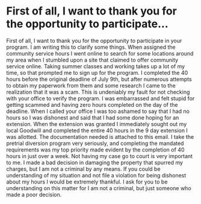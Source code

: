 # First of all, I want to thank you for the opportunity to participate…

First of all, I want to thank you for the opportunity to participate in your program. I am writing this to clarify some things. When assigned the community service hours I went online to search for some locations around my area when I stumbled upon a site that claimed to offer community service online. Taking summer classes and working takes up a lot of my time, so that prompted me to sign up for the program. I completed the 40 hours before the original deadline of July 9th, but after numerous attempts to obtain my paperwork from them and some research I came to the realization that it was a scam. This is undeniably my fault for not checking with your office to verify the program. I was embarrassed and felt stupid for getting scammed and having zero hours completed on the day of the deadline. When I called your office I was too ashamed to say that I had no hours so I was dishonest and said that I had some done hoping for an extension. When the extension was granted I immediately sought out my local Goodwill and completed the entire 40 hours in the 9 day extension I was allotted. The documentation needed is attached to this email. I take the pretrial diversion program very seriously, and completing the mandated requirements was my top priority made evident by the completion of 40 hours in just over a week. Not having my case go to court is very important to me. I made a bad decision in damaging the property that spurred my charges, but I am not a criminal by any means. If you could be understanding of my situation and not file a violation for being dishonest about my hours I would be extremely thankful. I ask for you to be understanding on this matter for I am not a criminal, but just someone who made a poor decision. 
